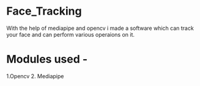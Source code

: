 # Face_Tracking
With the help of mediapipe and opencv i made a software which can track your face and can perform various operaions on it.
# Modules used - 
1.Opencv
2. Mediapipe
